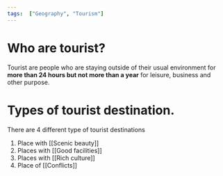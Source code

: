 ```yaml
---
tags:  ["Geography", "Tourism"]
---
```

# Who are tourist?
Tourist are people who are staying outside of their usual environment for **more than 24 hours but not more than a year** for leisure, business and other purpose.

# Types of tourist destination.
There are 4 different type of tourist destinations
1. Place with [[Scenic beauty]]
2. Places with [[Good facilities]]
3. Places with [[Rich culture]]
4. Place of [[Conflicts]]
